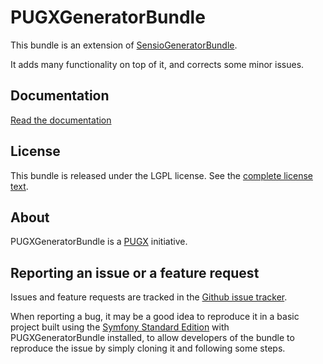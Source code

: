 PUGXGeneratorBundle
===================

This bundle is an extension of [SensioGeneratorBundle](https://github.com/sensio/SensioGeneratorBundle).

It adds many functionality on top of it, and corrects some minor issues.

Documentation
-------------

[Read the documentation](https://github.com/PUGX/PUGXAutoCompleterBundle/blob/master/Resources/doc/index.md)

License
-------

This bundle is released under the LGPL license. See the [complete license text](https://github.com/PUGX/PUGXGeneratorBundle/tree/master/Resources/meta/LICENSE).

About
-----

PUGXGeneratorBundle is a [PUGX](https://github.com/PUGX) initiative.


Reporting an issue or a feature request
---------------------------------------

Issues and feature requests are tracked in the [Github issue tracker](https://github.com/PUGX/PUGXGeneratorBundle/issues).

When reporting a bug, it may be a good idea to reproduce it in a basic project
built using the [Symfony Standard Edition](https://github.com/symfony/symfony-standard)
with PUGXGeneratorBundle installed, to allow developers of the bundle to reproduce the issue by simply cloning it
and following some steps.
